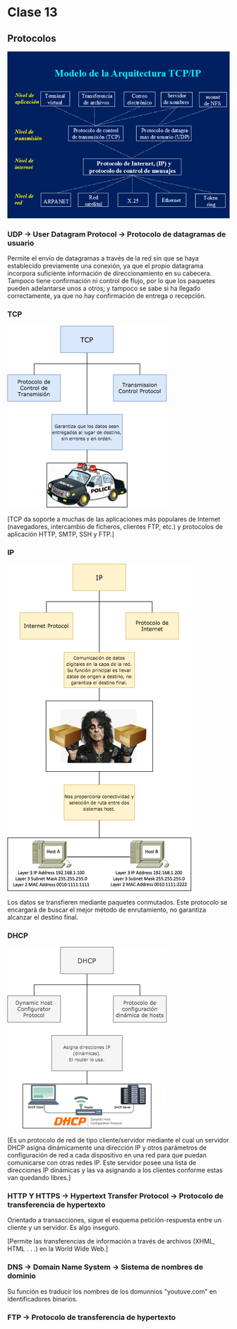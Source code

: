 # Clase 13

## Protocolos

![protocolos](tcp_ip.png)

### UDP -> User Datagram Protocol -> Protocolo de datagramas de usuario

Permite el envío de datagramas a través de la red sin que se haya establecido previamente una conexión, ya que el propio datagrama incorpora suficiente información de direccionamiento en su cabecera. Tampoco tiene confirmación ni control de flujo, por lo que los paquetes pueden adelantarse unos a otros; y tampoco se sabe si ha llegado correctamente, ya que no hay confirmación de entrega o recepción.

### TCP

![TCP](tcp.png)

[TCP da soporte a muchas de las aplicaciones más populares de Internet (navegadores, intercambio de ficheros, clientes FTP, etc.) y protocolos de aplicación HTTP, SMTP, SSH y FTP.]

### IP

![IP](ip.png)

Los datos se transfieren mediante paquetes conmutados.
Este protocolo se encargará de buscar el mejor método de enrutamiento, no garantiza alcanzar el destino final.

### DHCP 

![DHCP](dhcp.png)

[Es un protocolo de red de tipo cliente/servidor mediante el cual un servidor DHCP asigna dinámicamente una dirección IP y otros parámetros de configuración de red a cada dispositivo en una red para que puedan comunicarse con otras redes IP. Este servidor posee una lista de direcciones IP dinámicas y las va asignando a los clientes conforme estas van quedando libres.]

### HTTP Y HTTPS -> Hypertext Transfer Protocol -> Protocolo de transferencia de hypertexto

Orientado a transacciones, sigue el esquema petición-respuesta entre un cliente y un servidor.
Es algo inseguro.

[Permite las transferencias de información a través de archivos (XHML, HTML . . .) en la World Wide Web.]

### DNS -> Domain Name System -> Sistema de nombres de dominio

Su función es traducir los nombres de los domunnios "youtuve.com" en identificadores binarios.

### FTP -> Protocolo de transferencia de hypertexto

